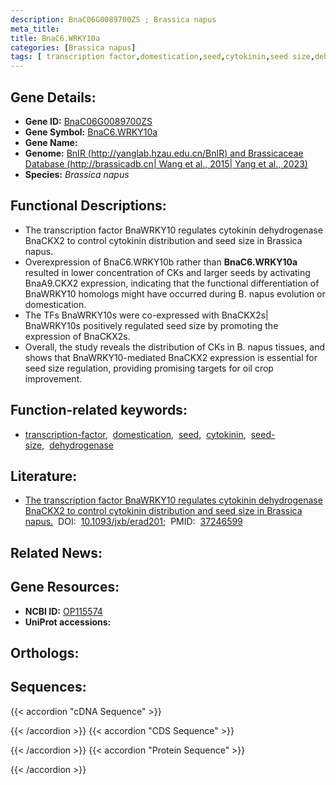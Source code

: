 ```yaml
---
description: BnaC06G0089700ZS ; Brassica napus
meta_title:
title: BnaC6.WRKY10a
categories: [Brassica napus]
tags: [ transcription factor,domestication,seed,cytokinin,seed size,dehydrogenase ]
---
```


## Gene Details:
- **Gene ID:** [BnaC06G0089700ZS]()
- **Gene Symbol:** <u>BnaC6.WRKY10a</u>
- **Gene Name:** 
- **Genome:** [BnIR (http://yanglab.hzau.edu.cn/BnIR) and Brassicaceae Database (http://brassicadb.cn| Wang et al., 2015| Yang et al., 2023)]()
- **Species:** *Brassica napus*

## Functional Descriptions:
   - The transcription factor BnaWRKY10 regulates cytokinin dehydrogenase BnaCKX2 to control cytokinin distribution and seed size in Brassica napus.
   - Overexpression of BnaC6.WRKY10b rather than **BnaC6.WRKY10a** resulted in lower concentration of CKs and larger seeds by activating BnaA9.CKX2 expression, indicating that the functional differentiation of BnaWRKY10 homologs might have occurred during B. napus evolution or domestication.
   - The TFs BnaWRKY10s were co-expressed with BnaCKX2s| BnaWRKY10s positively regulated seed size by promoting the expression of BnaCKX2s.
   - Overall, the study reveals the distribution of CKs in B. napus tissues, and shows that BnaWRKY10-mediated BnaCKX2 expression is essential for seed size regulation, providing promising targets for oil crop improvement.

## Function-related keywords:
   - [transcription-factor](/tags/transcription-factor/),&nbsp;&nbsp;[domestication](/tags/domestication/),&nbsp;&nbsp;[seed](/tags/seed/),&nbsp;&nbsp;[cytokinin](/tags/cytokinin/),&nbsp;&nbsp;[seed-size](/tags/seed-size/),&nbsp;&nbsp;[dehydrogenase](/tags/dehydrogenase/)

## Literature:
   - [The transcription factor BnaWRKY10 regulates cytokinin dehydrogenase BnaCKX2 to control cytokinin distribution and seed size in Brassica napus.](https://doi.org/10.1093/jxb/erad201)&nbsp;&nbsp;DOI:&nbsp;&nbsp;[10.1093/jxb/erad201](https://doi.org/10.1093/jxb/erad201);&nbsp;&nbsp;PMID:&nbsp;&nbsp;[37246599](https://pubmed.ncbi.nlm.nih.gov/37246599/)

## Related News:

## Gene Resources:
- **NCBI ID:**  [OP115574](https://www.ncbi.nlm.nih.gov/gene/?term=OP115574)
- **UniProt accessions:**  [](https://www.uniprot.org/uniprotkb//entry)

## Orthologs:

## Sequences:
{{< accordion "cDNA Sequence" >}}

{{< /accordion >}}
{{< accordion "CDS Sequence" >}}

{{< /accordion >}}
{{< accordion "Protein Sequence" >}}

{{< /accordion >}}
